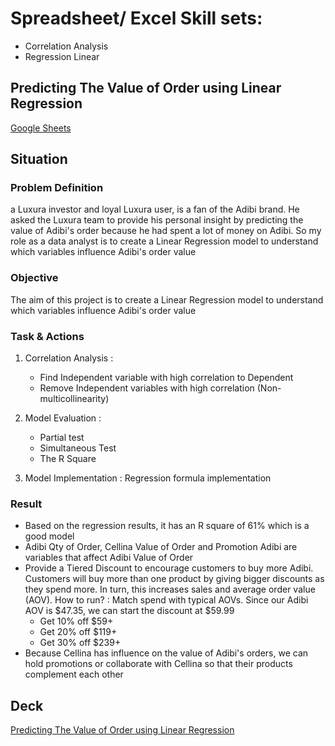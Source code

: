 # Spreadsheet/ Excel Skill sets:
- Correlation Analysis
- Regression Linear
  
## Predicting The Value of Order using Linear Regression

<a href="https://docs.google.com/spreadsheets/d/1rLN1GD9aw2Y7kE9KJqgB7KyZc_KSrc1PxmeDv-a9ri0/edit?usp=sharing"> Google Sheets</a>

## Situation

### Problem Definition
a Luxura investor and loyal Luxura user, is a fan of the Adibi brand. He asked the Luxura team to
provide his personal insight by predicting the value of Adibi's order because he had spent a lot of
money on Adibi. So my role as a data analyst is to create a Linear Regression model to
understand which variables influence Adibi's order value

### Objective

The aim of this project is to create a Linear Regression model to
understand which variables influence Adibi's order value

### Task & Actions

1. Correlation Analysis :
   - Find Independent variable with high correlation to Dependent
   - Remove Independent variables with high correlation (Non-multicollinearity)

2. Model Evaluation :
   - Partial test
   - Simultaneous Test
   - The R Square

3. Model Implementation : Regression formula implementation

### Result
- Based on the regression results, it has an R square of 61% which is a good model
- Adibi Qty of Order, Cellina Value of Order and Promotion Adibi are variables that affect Adibi Value of Order
- Provide a Tiered Discount to encourage customers to buy more Adibi. Customers will buy more than one product by giving bigger discounts as they spend more. In turn, this increases sales and average order value (AOV). How to run? :
  Match spend with typical AOVs. Since our Adibi AOV is $47.35, we can start the discount at $59.99
  - Get 10% off $59+
  - Get 20% off $119+
  - Get 30% off $239+
- Because Cellina has influence on the value of Adibi's orders, we can hold promotions or collaborate with Cellina so that their products complement each other

## Deck
<a href="https://drive.google.com/file/d/1Vj_k0oT1h2uuI0rll7AWigth7_x2DUm9/view?usp=share_link"> Predicting The Value of Order using Linear Regression </a>
